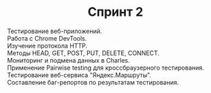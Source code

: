 <h1 align="center"> Спринт 2 </h1>
Тестирование веб-приложений. </br> 
Работа с Chrome DevTools. </br>
Изучение протокола HTTP. </br>
Методы HEAD, GET, POST, PUT, DELETE, CONNECT. </br>
Мониторинг и подмена данных в Charles. </br>
Применение Pairwise testing для кроссбраузерного тестирования. </br>
Тестирование веб-сервиса "Яндекс.Маршруты".  </br>
Составление баг-репортов по результатам тестирования.
